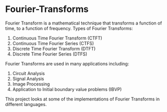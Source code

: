 # Fourier-Transforms

Fourier Transform is a mathematical technique that transforms a function of time, to a function of frequency.
Types of Fourier Transforms:
  1. Continuous Time Fourier Transform (CTFT)
  2. Continuous Time Fourier Series (CTFS)
  3. Discrete Time Fourier Transform (DTFT)
  4. Discrete Time Fourier Series (DTFS)

Fourier Transforms are used in many applications including:
  1. Circuit Analysis
  2. Signal Analysis
  3. Image Processing
  4. Application to Initial boundary value problems (IBVP)

This project looks at some of the implementations of Fourier Transforms in different languages.
